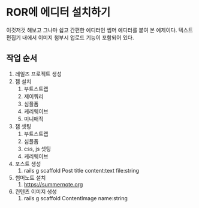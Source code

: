 # ROR에 에디터 설치하기

이것저것 해보고 그나마 쉽고 간편한 에디터인 썸머 에디터를 붙여 본 예제이다.
텍스트 편집기 내에서 이미지 첨부시 업로드 기능이 포함되어 있다.



## 작업 순서

1. 레일즈 프로젝트 생성
2. 젬 설치
    1. 부트스트랩
    2. 제이쿼리
    3. 심플폼
    4. 케리웨이브
    5. 미니매직
3. 잼 셋팅
    1. 부트스트랩
    2. 심플폼
    3. css, js 셋팅
    4. 케리웨이브
4. 포스트 생성
    1. rails g scaffold Post title content:text file:string
5. 썸머노트 설치
    1. https://summernote.org
6. 컨텐츠 이미지 생성
    1. rails g scaffold ContentImage name:string
    
    
    
    
